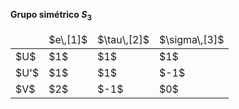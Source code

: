 **Grupo simétrico $S_3$**

<table>
  <thead>
    <tr>
      <td> </td>
      <td c>$e\,[1]$</td>
      <td c>$\tau\,[2]$</td>
      <td c>$\sigma\,[3]$</td>
    </tr>
  </thead>
  <tbody>
    <tr>
      <td>$U$</td>
      <td c>$1$</td>
      <td c>$1$</td>
      <td c>$1$</td>
    </tr>
    <tr>
      <td>$U'$</td>
      <td c>$1$</td>
      <td c>$1$</td>
      <td c>$-1$</td>
    </tr>
    <tr>
      <td>$V$</td>
      <td c>$2$</td>
      <td c>$-1$</td>
      <td c>$0$</td>
    </tr>
  </tbody>
</table>
